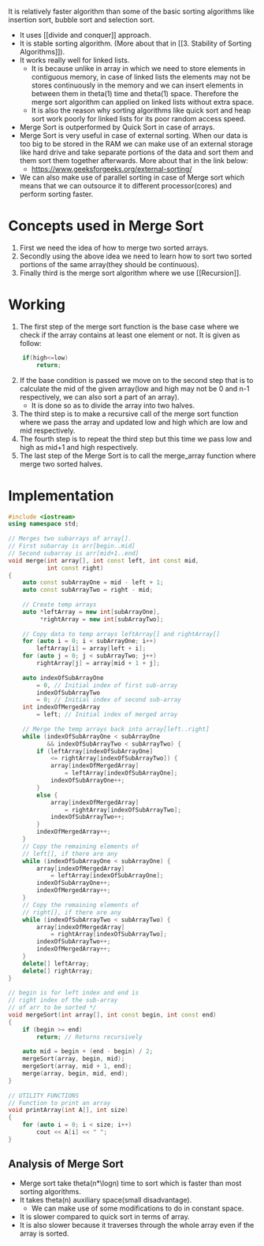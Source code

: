 It is relatively faster algorithm than some of the basic sorting algorithms like insertion sort, bubble sort and selection sort.
- It uses [[divide and conquer]] approach.
- It is stable sorting algorithm. (More about that in [[3. Stability of Sorting Algorithms]]). 
- It works really well for linked lists.
	- It is because unlike in array in which we need to store elements in contiguous memory, in case of linked lists the elements may not be stores continuously in the memory and we can insert elements in between them in theta(1) time and theta(1) space. Therefore the merge sort algorithm can applied on linked lists without extra space.
	- It is also the reason why sorting algorithms like quick sort and heap sort work poorly for linked lists for its poor random access speed.
- Merge Sort is outperformed by Quick Sort in case of arrays.
- Merge Sort is very useful in case of external sorting. When our data is too big to be stored in the RAM we can make use of an external storage like hard drive and take separate portions of the data and sort them and them sort them together afterwards. More about that in the link below:
	- https://www.geeksforgeeks.org/external-sorting/
- We can also make use of parallel sorting in case of Merge sort which means that we can outsource it to different processor(cores) and perform sorting faster.

# Concepts used in Merge Sort

1. First we need the idea of how to merge two sorted arrays.
2. Secondly using the above idea we need to learn how to sort two sorted portions of the same array(they should be continuous).
3. Finally third is the merge sort algorithm where we use [[Recursion]].

# Working

1. The first step of the merge sort function is the base case where we check if the array contains at least one element or not. It is given as follow:
```c++
	if(high<=low)
		return;
```

2. If the base condition is passed we move on to the second step that is to calculate the mid of the given array(low and high may not be 0 and n-1 respectively, we can also sort a part of an array).
	- It is done so as to divide the array into two halves.
1. The third step is to make a recursive call of the merge sort function where we pass the array and updated low and high which are low and mid respectively.
2. The fourth step is to repeat the third step but this time we pass low and high as mid+1 and high respectively.
3. The last step of the Merge Sort is to call the merge_array function where merge two sorted halves.

# Implementation 

```c++
#include <iostream>
using namespace std;
 
// Merges two subarrays of array[].
// First subarray is arr[begin..mid]
// Second subarray is arr[mid+1..end]
void merge(int array[], int const left, int const mid,
           int const right)
{
    auto const subArrayOne = mid - left + 1;
    auto const subArrayTwo = right - mid;
 
    // Create temp arrays
    auto *leftArray = new int[subArrayOne],
         *rightArray = new int[subArrayTwo];
 
    // Copy data to temp arrays leftArray[] and rightArray[]
    for (auto i = 0; i < subArrayOne; i++)
        leftArray[i] = array[left + i];
    for (auto j = 0; j < subArrayTwo; j++)
        rightArray[j] = array[mid + 1 + j];
 
    auto indexOfSubArrayOne
        = 0, // Initial index of first sub-array
        indexOfSubArrayTwo
        = 0; // Initial index of second sub-array
    int indexOfMergedArray
        = left; // Initial index of merged array
 
    // Merge the temp arrays back into array[left..right]
    while (indexOfSubArrayOne < subArrayOne
           && indexOfSubArrayTwo < subArrayTwo) {
        if (leftArray[indexOfSubArrayOne]
            <= rightArray[indexOfSubArrayTwo]) {
            array[indexOfMergedArray]
                = leftArray[indexOfSubArrayOne];
            indexOfSubArrayOne++;
        }
        else {
            array[indexOfMergedArray]
                = rightArray[indexOfSubArrayTwo];
            indexOfSubArrayTwo++;
        }
        indexOfMergedArray++;
    }
    // Copy the remaining elements of
    // left[], if there are any
    while (indexOfSubArrayOne < subArrayOne) {
        array[indexOfMergedArray]
            = leftArray[indexOfSubArrayOne];
        indexOfSubArrayOne++;
        indexOfMergedArray++;
    }
    // Copy the remaining elements of
    // right[], if there are any
    while (indexOfSubArrayTwo < subArrayTwo) {
        array[indexOfMergedArray]
            = rightArray[indexOfSubArrayTwo];
        indexOfSubArrayTwo++;
        indexOfMergedArray++;
    }
    delete[] leftArray;
    delete[] rightArray;
}
 
// begin is for left index and end is
// right index of the sub-array
// of arr to be sorted */
void mergeSort(int array[], int const begin, int const end)
{
    if (begin >= end)
        return; // Returns recursively
 
    auto mid = begin + (end - begin) / 2;
    mergeSort(array, begin, mid);
    mergeSort(array, mid + 1, end);
    merge(array, begin, mid, end);
}
 
// UTILITY FUNCTIONS
// Function to print an array
void printArray(int A[], int size)
{
    for (auto i = 0; i < size; i++)
        cout << A[i] << " ";
}
```

## Analysis of Merge Sort

- Merge sort take theta(n*\logn) time to sort which is faster than most sorting algorithms.
- It takes theta(n) auxiliary space(small disadvantage).
	- We can make use of some modifications to do in constant space.
- It is slower compared to quick sort in terms of array.
- It is also slower because it traverses through the whole array even if the array is sorted.